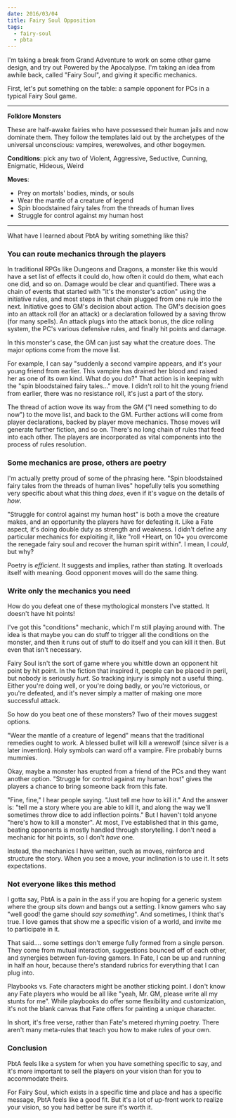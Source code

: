 ```yaml
---
date: 2016/03/04
title: Fairy Soul Opposition
tags:
  - fairy-soul
  - pbta
---
```


I'm taking a break from Grand Adventure to work on some other game design,
and try out Powered by the Apocalypse.
I'm taking an idea from awhile back, called "Fairy Soul",
and giving it specific mechanics.

<!-- more -->

First, let's put something on the table: a sample opponent for PCs
in a typical Fairy Soul game.

----
**Folklore Monsters**

These are half-awake fairies who have possessed their human jails and now dominate them.
They follow the templates laid out by the archetypes of the universal unconscious:
vampires, werewolves, and other bogeymen.

**Conditions**: pick any two of
Violent, Aggressive, Seductive, Cunning, Enigmatic, Hideous, Weird

**Moves**:

* Prey on mortals' bodies, minds, or souls
* Wear the mantle of a creature of legend
* Spin bloodstained fairy tales from the threads of human lives
* Struggle for control against my human host
----

What have I learned about PbtA by writing something like this?

### You can route mechanics through the players

In traditional RPGs like Dungeons and Dragons,
a monster like this would have a set list of effects it could do,
how often it could do them, what each one did, and so on.
Damage would be clear and quantified.
There was a chain of events that started with "it's the monster's action"
using the initiative rules, and most steps in that chain plugged
from one rule into the next.
Initiative goes to GM's decision about action.
The GM's decision goes into an attack roll (for an attack)
or a declaration followed by a saving throw (for many spells).
An attack plugs into the attack bonus, the dice rolling system,
the PC's various defensive rules, and finally hit points and damage.

In this monster's case, the GM can just say what the creature does.
The major options come from the move list.

For example, I can say "suddenly a second vampire appears, and it's your
young friend from earlier. This vampire has drained her blood and raised her
as one of its own kind. What do you do?"
That action is in keeping with the "spin bloodstained fairy tales..." move.
I didn't roll to hit the young friend from earlier,
there was no resistance roll, it's just a part of the story.

The thread of action wove its way from the GM ("I need something to do now")
to the move list, and back to the GM.
Further actions will come from player declarations, backed by player move mechanics.
Those moves will generate further fiction, and so on.
There's no long chain of rules that feed into each other.
The players are incorporated as vital components into the process of rules resolution.

### Some mechanics are prose, others are poetry

I'm actually pretty proud of some of the phrasing here.
"Spin bloodstained fairy tales from the threads of human lives"
hopefully tells you something very specific about what this thing _does_,
even if it's vague on the details of _how_.

"Struggle for control against my human host" is both a move the creature
makes, and an opportunity the players have for defeating it.
Like a Fate aspect, it's doing double duty as strength and weakness.
I didn't define any particular mechanics for exploiting it, like
"roll +Heart, on 10+ you overcome the renegade fairy soul and recover the human spirit within".
I mean, I _could_, but why?

Poetry is _efficient_. It suggests and implies, rather than stating.
It overloads itself with meaning.
Good opponent moves will do the same thing.

### Write only the mechanics you need

How do you defeat one of these mythological monsters I've statted.
It doesn't have hit points!

I've got this "conditions" mechanic, which I'm still playing around with.
The idea is that maybe you can do stuff to trigger all the conditions
on the monster, and then it runs out of stuff to do itself and
you can kill it then.
But even that isn't necessary.

Fairy Soul isn't the sort of game where you whittle down an opponent
hit point by hit point.
In the fiction that inspired it, people can be placed in peril,
but nobody is seriously _hurt_.
So tracking injury is simply not a useful thing.
Either you're doing well, or you're doing badly,
or you're victorious, or you're defeated,
and it's never simply a matter of making one more successful attack.

So how do you beat one of these monsters?
Two of their moves suggest options.

"Wear the mantle of a creature of legend" means that the traditional remedies
ought to work.
A blessed bullet will kill a werewolf (since silver is a later invention).
Holy symbols can ward off a vampire.
Fire probably burns mummies.

Okay, maybe a monster has erupted from a friend of the PCs and they want
another option.
"Struggle for control against my human host"
gives the players a chance to bring someone back from this fate.

"Fine, fine," I hear people saying.
"Just tell me how to kill it."
And the answer is: "tell me a story where you are able to kill it,
and along the way we'll sometimes throw dice to add inflection points."
But I haven't told anyone "here's how to kill a monster".
At most, I've established that in this game,
beating opponents is mostly handled through storytelling.
I don't need a mechanic for hit points, so I don't _have_ one.

Instead, the mechanics I have written, such as moves,
reinforce and structure the story.
When you see a move, your inclination is to use it.
It sets expectations.

### Not everyone likes this method

I gotta say, PbtA is a pain in the ass
if you are hoping for a generic system where the group sits down and bangs out a setting.
I know gamers who say "well good! the game should _say something_".
And sometimes, I think that's true.
I love games that show me a specific vision of a world,
and invite me to participate in it.

That said.... some settings don't emerge fully formed from a single person.
They come from mutual interaction, suggestions bounced off of each other,
and synergies between fun-loving gamers.
In Fate, I can be up and running in half an hour,
because there's standard rubrics for everything that I can plug into.

Playbooks vs. Fate characters might be another sticking point.
I don't know any Fate players who would be all like
"yeah, Mr. GM, please write all my stunts for me".
While playbooks do offer some flexibility and customization,
it's not the blank canvas that Fate offers for painting a unique character.

In short, it's free verse, rather than Fate's metered rhyming poetry.
There aren't many meta-rules that teach you how to make rules of your own.

### Conclusion

PbtA feels like a system for when you have something specific to say,
and it's more important to sell the players on your vision
than for you to accommodate theirs.

For Fairy Soul, which exists in a specific time and place
and has a specific message, PbtA feels like a good fit.
But it's a lot of up-front work to realize your vision,
so you had better be sure it's worth it.
